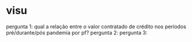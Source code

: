 # visu

pergunta 1: qual a relação entre o valor contratado de crédito nos períodos pré/durante/pós pandemia por pf?
pergunta 2: 
pergunta 3: